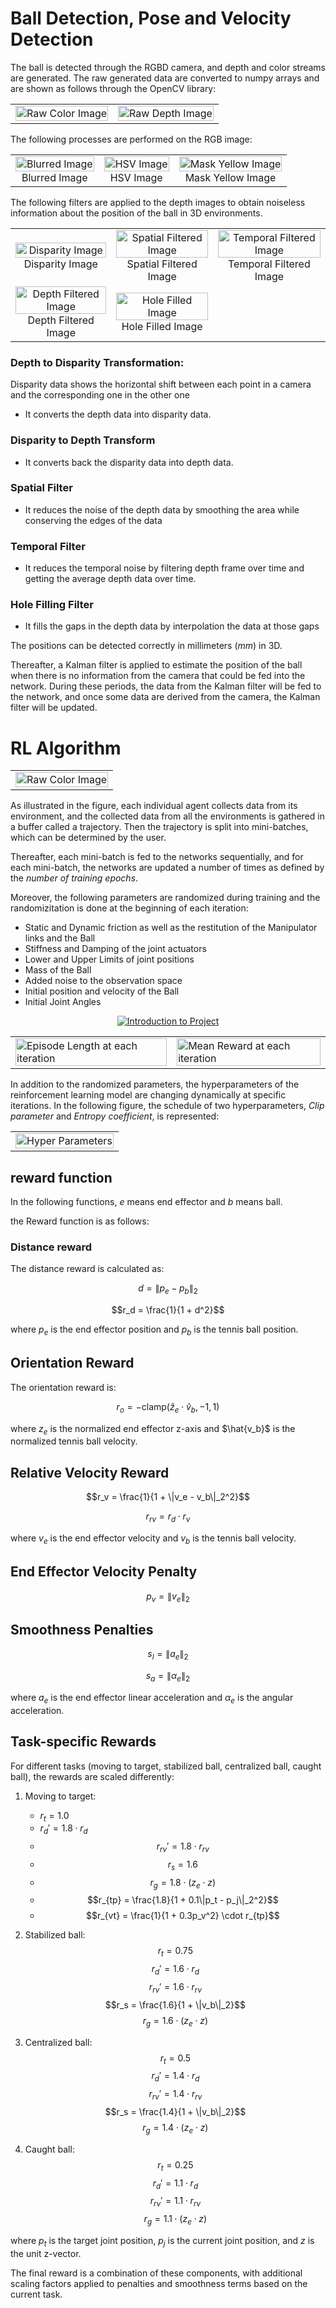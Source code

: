 # Ball Detection, Pose and Velocity Detection

The ball is detected through the RGBD camera, and depth and color streams are generated. The raw generated data are converted to numpy arrays and are shown as follows through the OpenCV library:

<table>
  <tr>
    <td><img src="Camera/Color_Image.png" alt="Raw Color Image" style="width: 100%;"/></td>
    <td><img src="Camera/Depth_Image.png" alt="Raw Depth Image" style="width: 100%;"/></td>
  </tr>
</table>

The following processes are performed on the RGB image:

<table>
  <tr>
    <td>
      <div style="text-align: center;">
        <img src="Camera/Blurred_Image.png" alt="Blurred Image" style="width: 100%;"/>
        <div align="center">
          Blurred Image
        </div>
      </div>
    </td>
    <td>
      <div style="text-align: center;">
        <img src="Camera/hsv_Image.png" alt="HSV Image" style="width: 100%;"/>
        <div align="center">
          HSV Image
        </div>
      </div>
    </td>
    <td>
      <div style="text-align: center;">
        <img src="Camera/mask_yellow_Image.png" alt="Mask Yellow Image" style="width: 100%;"/>
        <div align="center">
          Mask Yellow Image
        </div>
      </div>
    </td>
  </tr>
</table>


The following filters are applied to the depth images to obtain noiseless information about the position of the ball in 3D environments.
<table>
  <tr>
    <td>
      <div style="text-align: center;">
        <img src="Camera/Disparity_Image.png" alt="Disparity Image" style="width: 100%;"/>
        <div align="center">
          Disparity Image
        </div>
      </div>
    </td>
    <td>
      <div style="text-align: center;">
        <img src="Camera/Spatial_Filtered_Image.png" alt="Spatial Filtered Image" style="width: 100%;"/>
        <div align="center">
          Spatial Filtered Image
        </div>
      </div>
    </td>
    <td>
      <div style="text-align: center;">
        <img src="Camera/Temporal_Filtered_Image.png" alt="Temporal Filtered Image" style="width: 100%;"/>
        <div align="center">
          Temporal Filtered Image
        </div>
      </div>
    </td>
  </tr>

  <tr>
    <td>
      <div style="text-align: center;">
        <img src="Camera/Depth_Filtered_Image.png" alt="Depth Filtered Image" style="width: 100%;"/>
        <div align="center">
         Depth Filtered Image
        </div>
      </div>
    </td>
    <td>
      <div style="text-align: center;">
        <img src="Camera/Hole_Filled_Image.png" alt="Hole Filled Image" style="width: 100%;"/>
        <div align="center">
         Hole Filled Image
        </div>
      </div>
    </td>
  </tr>
  
</table>

### Depth to Disparity Transformation:
Disparity data shows the horizontal shift between each point in a camera and the corresponding one in the other one
* It converts the depth data into disparity data.
### Disparity to Depth Transform
* It converts back the disparity data into depth data.
### Spatial Filter
* It reduces the noise of the depth data by smoothing the area while conserving the edges of the data
### Temporal Filter
* It reduces the temporal noise by filtering depth frame over time and getting the average depth data over time.
### Hole Filling Filter
* It fills the gaps in the depth data by interpolation the data at those gaps


The positions can be detected correctly in millimeters ($mm$) in 3D.

Thereafter, a Kalman filter is applied to estimate the position of the ball when there is no information from the camera that could be fed into the network. During these periods, the data from the Kalman filter will be fed to the network, and once some data are derived from the camera, the Kalman filter will be updated.

# RL Algorithm
<table>
  <tr>
    <td><img src="RLAlgorithm/agent_diagrame.png" alt="Raw Color Image" style="width: 100%;"/></td>
  </tr>
</table>

As illustrated in the figure, each individual agent collects data from its environment, and the collected data from all the environments is gathered in a buffer called a trajectory. Then the trajectory is split into mini-batches, which can be determined by the user.

Thereafter, each mini-batch is fed to the networks sequentially, and for each mini-batch, the networks are updated a number of times as defined by the *number of training epochs*. 

Moreover, the following parameters are randomized during training and the randomizitation is done at the beginning of each iteration:

- Static and Dynamic friction as well as the restitution of the Manipulator links and the Ball
- Stiffness and Damping of the joint actuators
- Lower and Upper Limits of joint positions
- Mass of the Ball
- Added noise to the observation space
- Initial position and velocity of the Ball
- Initial Joint Angles

<p align="center">
  <a href="https://www.youtube.com/watch?v=WnKFt7gNdNU">
    <img src="https://img.youtube.com/vi/WnKFt7gNdNU/0.jpg" alt="Introduction to Project">
  </a>
</p>

<table>
  <tr>
    <td><img src="RLAlgorithm/Episode_Length.png" alt="Episode Length at each iteration" style="width: 100%;"/></td>
    <td><img src="RLAlgorithm/Mean_Reward.png" alt="Mean Reward at each iteration" style="width: 100%;"/></td>
  </tr>
</table>

In addition to the randomized parameters, the hyperparameters of the reinforcement learning model are changing dynamically at specific iterations. In the following figure, the schedule of two hyperparameters, *Clip parameter* and *Entropy coefficient*, is represented:

<table>
  <tr>
    <td><img src="RLAlgorithm/hyperparameters_plot.png" alt="Hyper Parameters" style="width: 100%;"/></td>
  </tr>
</table>

## reward function

In the following functions, $e$ means end effector and $b$ means ball.

the Reward function is as follows:

### Distance reward
The distance reward is calculated as:

$$d = \|p_e - p_b\|_2$$

$$r_d = \frac{1}{1 + d^2}$$

where $p_e$ is the end effector position and $p_b$ is the tennis ball position.

## Orientation Reward
The orientation reward is:

$$r_o = -\text{clamp}(\hat{z}_e \cdot \hat{v}_b, -1, 1)$$

where $z_e$ is the normalized end effector z-axis and $\hat{v_b}$ is the normalized tennis ball velocity.

## Relative Velocity Reward
$$r_v = \frac{1}{1 + \|v_e - v_b\|_2^2}$$

$$r_{rv} = r_d \cdot r_v$$

where $v_e$ is the end effector velocity and $v_b$ is the tennis ball velocity.

## End Effector Velocity Penalty
$$p_v = \|v_e\|_2$$

## Smoothness Penalties
$$s_l = \|a_e\|_2$$

$$s_a = \|\alpha_e\|_2$$

where $a_e$ is the end effector linear acceleration and $\alpha_e$ is the angular acceleration.

## Task-specific Rewards
For different tasks (moving to target, stabilized ball, centralized ball, caught ball), the rewards are scaled differently:

1. Moving to target:
   - $r_t = 1.0$
   - $r_d' = 1.8 \cdot r_d$
   - $$r_{rv}' = 1.8 \cdot r_{rv}$$
   - $$r_s = 1.6$$
   - $$r_g = 1.8 \cdot (z_e \cdot z)$$
   - $$r_{tp} = \frac{1.8}{1 + 0.1\|p_t - p_j\|_2^2}$$
   - $$r_{vt} = \frac{1}{1 + 0.3p_v^2} \cdot r_{tp}$$

2. Stabilized ball:
   $$r_t = 0.75$$
   $$r_d' = 1.6 \cdot r_d$$
   $$r_{rv}' = 1.6 \cdot r_{rv}$$
   $$r_s = \frac{1.6}{1 + \|v_b\|_2}$$
   $$r_g = 1.6 \cdot (z_e \cdot z)$$

3. Centralized ball:
   $$r_t = 0.5$$
   $$r_d' = 1.4 \cdot r_d$$
   $$r_{rv}' = 1.4 \cdot r_{rv}$$
   $$r_s = \frac{1.4}{1 + \|v_b\|_2}$$
   $$r_g = 1.4 \cdot (z_e \cdot z)$$

4. Caught ball:
   $$r_t = 0.25$$
   $$r_d' = 1.1 \cdot r_d$$
   $$r_{rv}' = 1.1 \cdot r_{rv}$$
   $$r_g = 1.1 \cdot (z_e \cdot z)$$

where $p_t$ is the target joint position, $p_j$ is the current joint position, and $z$ is the unit z-vector.

The final reward is a combination of these components, with additional scaling factors applied to penalties and smoothness terms based on the current task.
